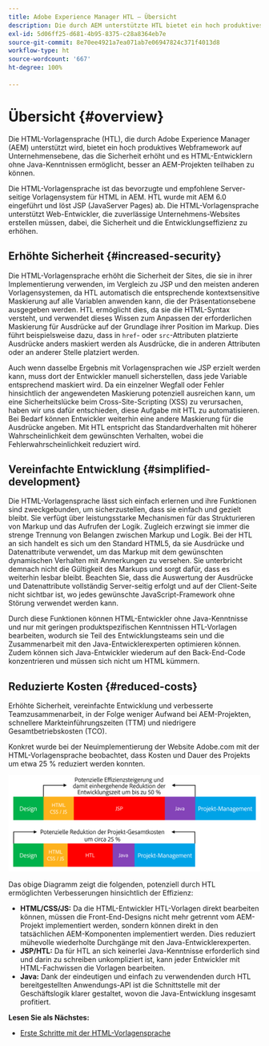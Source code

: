 ```yaml
---
title: Adobe Experience Manager HTL – Übersicht
description: Die durch AEM unterstützte HTL bietet ein hoch produktives Webframework auf Unternehmensebene, das die Sicherheit erhöht und es HTML-Entwicklern ohne Java-Kenntnissen ermöglicht, besser an AEM-Projekten teilhaben zu können.
exl-id: 5d06ff25-d681-4b95-8375-c28a8364eb7e
source-git-commit: 8e70ee4921a7ea071ab7e06947824c371f4013d8
workflow-type: ht
source-wordcount: '667'
ht-degree: 100%

---
```


# Übersicht {#overview}

Die HTML-Vorlagensprache (HTL), die durch Adobe Experience Manager (AEM) unterstützt wird, bietet ein hoch produktives Webframework auf Unternehmensebene, das die Sicherheit erhöht und es HTML-Entwicklern ohne Java-Kenntnissen ermöglicht, besser an AEM-Projekten teilhaben zu können.

Die HTML-Vorlagensprache ist das bevorzugte und empfohlene Server-seitige Vorlagensystem für HTML in AEM. HTL wurde mit AEM 6.0 eingeführt und löst JSP (JavaServer Pages) ab. Die HTML-Vorlagensprache unterstützt Web-Entwickler, die zuverlässige Unternehmens-Websites erstellen müssen, dabei, die Sicherheit und die Entwicklungseffizienz zu erhöhen.

## Erhöhte Sicherheit {#increased-security}

Die HTML-Vorlagensprache erhöht die Sicherheit der Sites, die sie in ihrer Implementierung verwenden, im Vergleich zu JSP und den meisten anderen Vorlagensystemen, da HTL automatisch die entsprechende kontextsensitive Maskierung auf alle Variablen anwenden kann, die der Präsentationsebene ausgegeben werden. HTL ermöglicht dies, da sie die HTML-Syntax versteht, und verwendet dieses Wissen zum Anpassen der erforderlichen Maskierung für Ausdrücke auf der Grundlage ihrer Position im Markup. Dies führt beispielsweise dazu, dass in `href`- oder `src`-Attributen platzierte Ausdrücke anders maskiert werden als Ausdrücke, die in anderen Attributen oder an anderer Stelle platziert werden.

Auch wenn dasselbe Ergebnis mit Vorlagensprachen wie JSP erzielt werden kann, muss dort der Entwickler manuell sicherstellen, dass jede Variable entsprechend maskiert wird. Da ein einzelner Wegfall oder Fehler hinsichtlich der angewendeten Maskierung potenziell ausreichen kann, um eine Sicherheitslücke beim Cross-Site-Scripting (XSS) zu verursachen, haben wir uns dafür entschieden, diese Aufgabe mit HTL zu automatisieren. Bei Bedarf können Entwickler weiterhin eine andere Maskierung für die Ausdrücke angeben. Mit HTL entspricht das Standardverhalten mit höherer Wahrscheinlichkeit dem gewünschten Verhalten, wobei die Fehlerwahrscheinlichkeit reduziert wird.

## Vereinfachte Entwicklung {#simplified-development}

Die HTML-Vorlagensprache lässt sich einfach erlernen und ihre Funktionen sind zweckgebunden, um sicherzustellen, dass sie einfach und gezielt bleibt. Sie verfügt über leistungsstarke Mechanismen für das Strukturieren von Markup und das Aufrufen der Logik. Zugleich erzwingt sie immer die strenge Trennung von Belangen zwischen Markup und Logik. Bei der HTL an sich handelt es sich um den Standard HTML5, da sie Ausdrücke und Datenattribute verwendet, um das Markup mit dem gewünschten dynamischen Verhalten mit Anmerkungen zu versehen. Sie unterbricht demnach nicht die Gültigkeit des Markups und sorgt dafür, dass es weiterhin lesbar bleibt. Beachten Sie, dass die Auswertung der Ausdrücke und Datenattribute vollständig Server-seitig erfolgt und auf der Client-Seite nicht sichtbar ist, wo jedes gewünschte JavaScript-Framework ohne Störung verwendet werden kann. 

Durch diese Funktionen können HTML-Entwickler ohne Java-Kenntnisse und nur mit geringen produktspezifischen Kenntnissen HTL-Vorlagen bearbeiten, wodurch sie Teil des Entwicklungsteams sein und die Zusammenarbeit mit den Java-Entwicklerexperten optimieren können. Zudem können sich Java-Entwickler wiederum auf den Back-End-Code konzentrieren und müssen sich nicht um HTML kümmern.

## Reduzierte Kosten {#reduced-costs}

Erhöhte Sicherheit, vereinfachte Entwicklung und verbesserte Teamzusammenarbeit, in der Folge weniger Aufwand bei AEM-Projekten, schnellere Markteinführungszeiten (TTM) und niedrigere Gesamtbetriebskosten (TCO).

Konkret wurde bei der Neuimplementierung der Website Adobe.com mit der HTML-Vorlagensprache beobachtet, dass Kosten und Dauer des Projekts um etwa 25 % reduziert werden konnten.

![Effizienzsteigerung und Kostensenkung](assets/chlimage_1.png)

Das obige Diagramm zeigt die folgenden, potenziell durch HTL ermöglichten Verbesserungen hinsichtlich der Effizienz:

* **HTML/CSS/JS:** Da die HTML-Entwickler HTL-Vorlagen direkt bearbeiten können, müssen die Front-End-Designs nicht mehr getrennt vom AEM-Projekt implementiert werden, sondern können direkt in den tatsächlichen AEM-Komponenten implementiert werden. Dies reduziert mühevolle wiederholte Durchgänge mit den Java-Entwicklerexperten.
* **JSP/HTL:** Da für HTL an sich keinerlei Java-Kenntnisse erforderlich sind und darin zu schreiben unkompliziert ist, kann jeder Entwickler mit HTML-Fachwissen die Vorlagen bearbeiten.
* **Java:** Dank der eindeutigen und einfach zu verwendenden durch HTL bereitgestellten Anwendungs-API ist die Schnittstelle mit der Geschäftslogik klarer gestaltet, wovon die Java-Entwicklung insgesamt profitiert.

**Lesen Sie als Nächstes:**

* [Erste Schritte mit der HTML-Vorlagensprache](getting-started.md)
